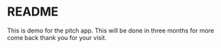# README

This is demo for the pitch app. This will be done in three months for more come back 
thank you for your visit. 